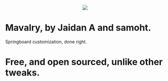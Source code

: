 <p align="center">
  <img src="https://raw.githubusercontent.com/ajaidan/Mavalry/master/mavalryprefs/Resources/PrefHeader@2x.png">
</p>

# Mavalry, by Jaidan A and samoht.
 Springboard customization, done right.

 # Free, and open sourced, unlike other tweaks.
